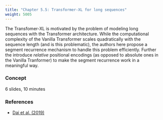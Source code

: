 ```yaml
---
title: "Chapter 5.5: Transformer-XL for long sequences"
weight: 5005
---
```

The Transfomer-XL is motivated by the problem of modeling long sequences with the Transformer architecture. While the computational complexity of the Vanilla Transformer
scales quadratically with the sequence length (and is this problematic), the authors here propose a segment recurrence mechanism to handle this problem efficiently.
Further the introduce _relative_ positional encodings (as opposed to absolute ones in the Vanilla Tranformer) to make the segment recurrence work in a meaningful way.

<!--more-->

### Concept 
6 slides, 10 minutes

<!--
### Lecture video
{{< video id="TfrSKiOecWI" >}}
### Lecture Slides
{{< pdfjs file="https://github.com/slds-lmu/lecture_i2ml/blob/master/slides-pdf/slides-basics-whatisml.pdf" >}}
-->

### References 

- [Dai et al. (2019)](https://aclanthology.org/P19-1285.pdf)
